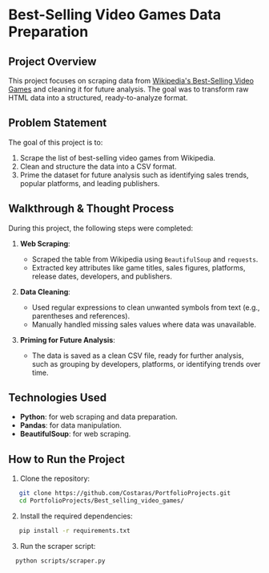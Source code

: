 # Best-Selling Video Games Data Preparation

## Project Overview

This project focuses on scraping data from [Wikipedia's Best-Selling Video Games](https://en.wikipedia.org/wiki/List_of_best-selling_video_games) and cleaning it for future analysis. The goal was to transform raw HTML data into a structured, ready-to-analyze format.

## Problem Statement

The goal of this project is to:
1. Scrape the list of best-selling video games from Wikipedia.
2. Clean and structure the data into a CSV format.
3. Prime the dataset for future analysis such as identifying sales trends, popular platforms, and leading publishers.

## Walkthrough & Thought Process

During this project, the following steps were completed:
1. **Web Scraping**:
   - Scraped the table from Wikipedia using `BeautifulSoup` and `requests`.
   - Extracted key attributes like game titles, sales figures, platforms, release dates, developers, and publishers.

2. **Data Cleaning**:
   - Used regular expressions to clean unwanted symbols from text (e.g., parentheses and references).
   - Manually handled missing sales values where data was unavailable.

3. **Priming for Future Analysis**:
   - The data is saved as a clean CSV file, ready for further analysis, such as grouping by developers, platforms, or identifying trends over time.

## Technologies Used

- **Python**: for web scraping and data preparation.
- **Pandas**: for data manipulation.
- **BeautifulSoup**: for web scraping.

## How to Run the Project

1. Clone the repository:
```bash
   git clone https://github.com/Costaras/PortfolioProjects.git
   cd PortfolioProjects/Best_selling_video_games/
```
2. Install the required dependencies:
```bash
   pip install -r requirements.txt
```
3. Run the scraper script:
 ```bash  
   python scripts/scraper.py
```

